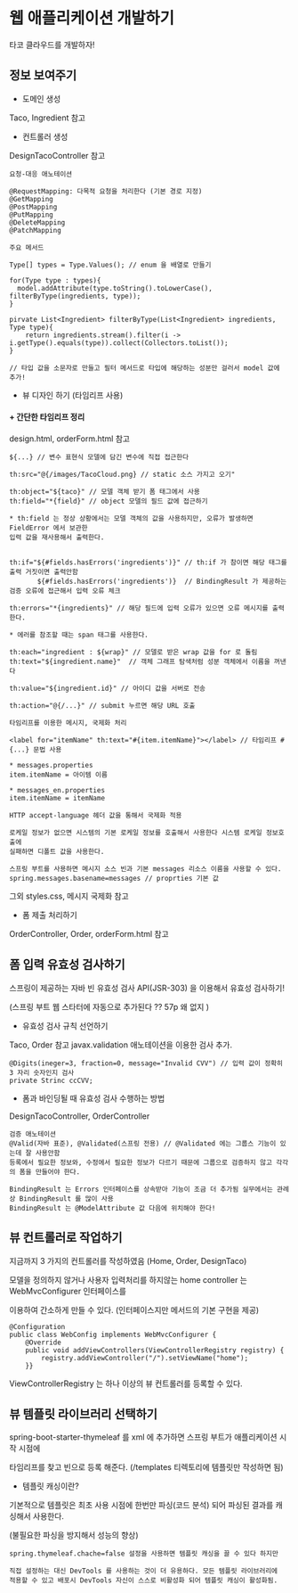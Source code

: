 # 웹 애플리케이션 개발하기

타코 클라우드를 개발하자! 

## 정보 보여주기 

* 도메인 생성

Taco, Ingredient 참고

* 컨트롤러 생성

DesignTacoController 참고
```
요청-대응 애노테이션

@RequestMapping: 다목적 요청을 처리한다 (기본 경로 지정)
@GetMapping
@PostMapping
@PutMapping
@DeleteMapping
@PatchMapping
```

```
주요 메서드

Type[] types = Type.Values(); // enum 을 배열로 만들기 

for(Type type : types){
  model.addAttribute(type.toString().toLowerCase(), filterByType(ingredients, type));
} 

pirvate List<Ingredient> filterByType(List<Ingredient> ingredients, Type type){
    return ingredients.stream().filter(i -> i.getType().equals(type)).collect(Collectors.toList());
}

// 타입 값을 소문자로 만들고 필터 메서드로 타입에 해당하는 성분만 걸러서 model 값에 추가!
```

* 뷰 디자인 하기 (타임리프 사용) 

#### + 간단한 타임리프 정리

design.html, orderForm.html 참고

```
${...} // 변수 표현식 모델에 담긴 변수에 직접 접근한다

th:src="@{/images/TacoCloud.png} // static 소스 가지고 오기"

th:object="${taco}" // 모델 객체 받기 폼 태그에서 사용
th:field="*{field}" // object 모델의 필드 값에 접근하기

* th:field 는 정상 상황에서는 모델 객체의 값을 사용하지만, 오류가 발생하면 FieldError 에서 보관한
입력 값을 재사용해서 출력한다.


th:if="${#fields.hasErrors('ingredients')}" // th:if 가 참이면 해당 태그를 출력 거짓이면 출력안함
       ${#fields.hasErrors('ingredients')}  // BindingResult 가 제공하는 검증 오류에 접근해서 입력 오류 체크

th:errors="*{ingredients}" // 해당 필드에 입력 오류가 있으면 오류 메시지를 출력한다.

* 에러를 참조할 때는 span 태그를 사용한다.

th:each="ingredient : ${wrap}" // 모델로 받은 wrap 값을 for 로 돌림
th:text="${ingredient.name}"  // 객체 그래프 탐색처럼 성분 객체에서 이름을 꺼낸다

th:value="${ingredient.id}" // 아이디 값을 서버로 전송

th:action="@{/...}" // submit 누르면 해당 URL 호출
``` 
```
타임리프를 이용한 메시지, 국제화 처리

<label for="itemName" th:text="#{item.itemName}"></label> // 타임리프 #{...} 문법 사용

* messages.properties 
item.itemName = 아이템 이름
 
* messages_en.properties
item.itemName = itemName

HTTP accept-language 헤더 값을 통해서 국제화 적용

로케일 정보가 없으면 시스템의 기본 로케일 정보를 호출해서 사용한다 시스템 로케일 정보호출에
실패하면 디폴트 값을 사용한다.

스프링 부트를 사용하면 메시지 소스 빈과 기본 messages 리소스 이름을 사용할 수 있다.
spring.messages.basename=messages // proprties 기본 값
```
그외 styles.css, 메시지 국제화 참고


* 폼 제출 처리하기

OrderController, Order, orderForm.html 참고

## 폼 입력 유효성 검사하기

스프링이 제공하는 자바 빈 유효성 검사 API(JSR-303) 을 이용해서 유효성 검사하기!

(스프링 부트 웹 스타터에 자동으로 추가된다 ?? 57p 왜 없지 )

* 유효성 검사 규칙 선언하기

Taco, Order 참고 javax.validation 애노테이션을 이용한 검사 추가.

```
@Digits(ineger=3, fraction=0, message="Invalid CVV") // 입력 값이 정확히 3 자리 숫자인지 검사
private Strinc ccCVV;
```
* 폼과 바인딩될 때 유효성 검사 수행하는 방법

DesignTacoController, OrderController

```
검증 애노테이션
@Valid(자바 표준), @Validated(스프링 전용) // @Validated 에는 그룹스 기능이 있는데 잘 사용안함 
등록에서 필요한 정보와, 수정에서 필요한 정보가 다르기 때문에 그룹으로 검증하지 않고 각각의 폼을 만들어야 한다.

BindingResult 는 Errors 인터페이스를 상속받아 기능이 조금 더 추가됨 실무에서는 관례상 BindingResult 를 많이 사용
BindingResult 는 @ModelAttribute 값 다음에 위치해야 한다!
```

## 뷰 컨트롤러로 작업하기

지금까지 3 가지의 컨트롤러를 작성하였음 (Home, Order, DesignTaco)

모델을 정의하지 않거나 사용자 입력처리를 하지않는 home controller 는 WebMvcConfigurer 인터페이스를 

이용하여 간소하게 만들 수 있다. (인터페이스지만 메서드의 기본 구현을 제공)

```
@Configuration
public class WebConfig implements WebMvcConfigurer {
    @Override
    public void addViewControllers(ViewControllerRegistry registry) {
        registry.addViewController("/").setViewName("home");
    }}
```
ViewControllerRegistry 는 하나 이상의 뷰 컨트롤러를 등록할 수 있다.

## 뷰 템플릿 라이브러리 선택하기

spring-boot-starter-thymeleaf 를 xml 에 추가하면 스프링 부트가 애플리케이션 시작 시점에

타임리프를 찾고 빈으로 등록 해준다. (/templates 티렉토리에 템플릿만 작성하면 됨)

* 템플릿 캐싱이란?

기본적으로 템플릿은 최초 사용 시점에 한번만 파싱(코드 분석) 되어 파싱된 결과를 캐싱해서 사용한다.

(불필요한 파싱을 방지해서 성능의 향상)

```
spring.thymeleaf.chache=false 설정을 사용하면 템플릿 캐싱을 끌 수 있다 하지만

직접 설정하는 대신 DevTools 를 사용하는 것이 더 유용하다. 모든 템플릿 라이브러리에
적용할 수 있고 배포시 DevTools 자신이 스스로 비활성화 되어 템플릿 캐싱이 활성화됨.
```
